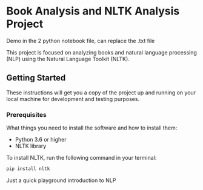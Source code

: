 # Book Analysis and NLTK Analysis Project
Demo in the 2 python notebook file, can replace the .txt file

This project is focused on analyzing books and natural language processing (NLP) using the Natural Language Toolkit (NLTK).

## Getting Started

These instructions will get you a copy of the project up and running on your local machine for development and testing purposes.

### Prerequisites

What things you need to install the software and how to install them:

- Python 3.6 or higher
- NLTK library

To install NLTK, run the following command in your terminal:

```bash
pip install nltk
```

Just a quick playground introduction to NLP